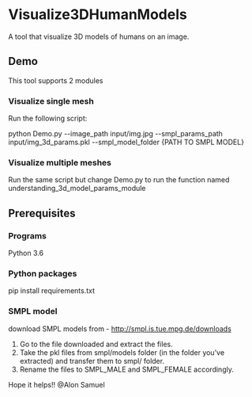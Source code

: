 # Visualize3DHumanModels
A tool that visualize 3D models of humans on an image.

## Demo
This tool supports 2 modules
### Visualize single mesh
Run the following script:

python Demo.py --image_path input/img.jpg 
--smpl_params_path input/img_3d_params.pkl 
--smpl_model_folder {PATH TO SMPL MODEL}
### Visualize multiple meshes
Run the same script but change Demo.py to run the function named understanding_3d_model_params_module

## Prerequisites

### Programs
Python 3.6

### Python packages
pip install requirements.txt

### SMPL model
download SMPL models from - http://smpl.is.tue.mpg.de/downloads
1. Go to the file downloaded and extract the files.
2. Take the pkl files from smpl/models folder (in the folder you've extracted) and transfer them to smpl/ folder.
3. Rename the files to SMPL_MALE and SMPL_FEMALE accordingly.


Hope it helps!!
@Alon Samuel
